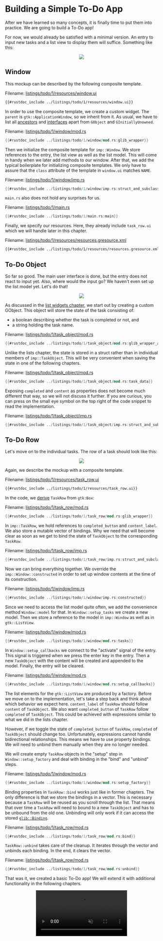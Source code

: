 # Building a Simple To-Do App

After we have learned so many concepts, it is finally time to put them into practice.
We are going to build a To-Do app!

For now, we would already be satisfied with a minimal version.
An entry to input new tasks and a list view to display them will suffice.
Something like this:

<div style="text-align:center"><img src="img/todo_1_mockup.png" /></div>

## Window

This mockup can be described by the following composite template.

Filename: <a class=file-link href="https://github.com/gtk-rs/gtk4-rs/blob/master/book/listings/todo/1/resources/window.ui">listings/todo/1/resources/window.ui</a>

```xml
{{#rustdoc_include ../listings/todo/1/resources/window.ui}}
```


In order to use the composite template, we create a custom widget.
The `parent` is `gtk::ApplicationWindow`, so we inherit from it.
As usual, we have to list all [ancestors](https://docs.gtk.org/gtk4/class.ApplicationWindow.html#ancestors) and [interfaces](https://docs.gtk.org/gtk4/class.ApplicationWindow.html#implements) apart from `GObject` and `GInitiallyUnowned`.

Filename: <a class=file-link href="https://github.com/gtk-rs/gtk4-rs/blob/master/book/listings/todo/1/window/mod.rs">listings/todo/1/window/mod.rs</a>

```rust ,no_run,noplayground
{{#rustdoc_include ../listings/todo/1/window/mod.rs:glib_wrapper}}
```

Then we initialize the composite template for `imp::Window`.
We store references to the entry, the list view as well as the list model.
This will come in handy when we later add methods to our window.
After that, we add the typical boilerplate for initializing composite templates.
We only have to assure that the `class` attribute of the template in `window.ui` matches `NAME`.

Filename: <a class=file-link href="https://github.com/gtk-rs/gtk4-rs/blob/master/book/listings/todo/1/window/imp.rs">listings/todo/1/window/imp.rs</a>

```rust ,no_run,noplayground
{{#rustdoc_include ../listings/todo/1/window/imp.rs:struct_and_subclass}}
```

`main.rs` also does not hold any surprises for us.

Filename: <a class=file-link href="https://github.com/gtk-rs/gtk4-rs/blob/master/book/listings/todo/1/main.rs">listings/todo/1/main.rs</a>

```rust ,no_run,noplayground
{{#rustdoc_include ../listings/todo/1/main.rs:main}}
```

Finally, we specify our resources.
Here, they already include `task_row.ui` which we will handle later in this chapter.

Filename: <a class=file-link href="https://github.com/gtk-rs/gtk4-rs/blob/master/book/listings/todo/1/resources/resources.gresource.xml">listings/todo/1/resources/resources.gresource.xml</a>

```xml
{{#rustdoc_include ../listings/todo/1/resources/resources.gresource.xml}}
```


## To-Do Object

So far so good.
The main user interface is done, but the entry does not react to input yet.
Also, where would the input go?
We haven't even set up the list model yet.
Let's do that!

<div style="text-align:center"><img src="img/todo_1_empty.png" /></div>

As discussed in the [list widgets chapter](./list_widgets.html),
we start out by creating a custom GObject.
This object will store the state of the task consisting of:
- a boolean describing whether the task is completed or not, and
- a string holding the task name.

Filename: <a class=file-link href="https://github.com/gtk-rs/gtk4-rs/blob/master/book/listings/todo/1/task_object/mod.rs">listings/todo/1/task_object/mod.rs</a>

```rust ,no_run,noplayground
{{#rustdoc_include ../listings/todo/1/task_object/mod.rs:glib_wrapper_and_new}}
```

Unlike the lists chapter, the state is stored in a struct rather than in individual members of `imp::TaskObject`.
This will be very convenient when saving the state in one of the following chapters.

Filename: <a class=file-link href="https://github.com/gtk-rs/gtk4-rs/blob/master/book/listings/todo/1/task_object/mod.rs">listings/todo/1/task_object/mod.rs</a>

```rust ,no_run,noplayground
{{#rustdoc_include ../listings/todo/1/task_object/mod.rs:task_data}}
```

Exposing `completed` and `content` as properties does not become much different that way, so we will not discuss it further.
If you are curious, you can press on the small eye symbol on the top right of the code snippet to read the implementation.

Filename: <a class=file-link href="https://github.com/gtk-rs/gtk4-rs/blob/master/book/listings/todo/1/task_object/imp.rs">listings/todo/1/task_object/imp.rs</a>

```rust ,no_run,noplayground
{{#rustdoc_include ../listings/todo/1/task_object/imp.rs:struct_and_subclass}}
```

## To-Do Row

Let's move on to the individual tasks.
The row of a task should look like this:


<div style="text-align:center"><img src="img/task_row.png" /></div>

Again, we describe the mockup with a composite template.


Filename: <a class=file-link href="https://github.com/gtk-rs/gtk4-rs/blob/master/book/listings/todo/1/resources/task_row.ui">listings/todo/1/resources/task_row.ui</a>

```xml
{{#rustdoc_include ../listings/todo/1/resources/task_row.ui}}
```

In the code, we [derive](https://docs.gtk.org/gtk4/class.Box.html#hierarchy) `TaskRow` from `gtk:Box`:

Filename: <a class=file-link href="https://github.com/gtk-rs/gtk4-rs/blob/master/book/listings/todo/1/task_row/mod.rs">listings/todo/1/task_row/mod.rs</a>

```rust ,no_run,noplayground
{{#rustdoc_include ../listings/todo/1/task_row/mod.rs:glib_wrapper}}
```

In `imp::TaskRow`, we hold references to `completed_button` and `content_label`.
We also store a mutable vector of bindings.
Why we need that will become clear as soon as we get to bind the state of `TaskObject` to the corresponding `TaskRow`.


Filename: <a class=file-link href="https://github.com/gtk-rs/gtk4-rs/blob/master/book/listings/todo/1/task_row/imp.rs">listings/todo/1/task_row/imp.rs</a>

```rust ,no_run,noplayground
{{#rustdoc_include ../listings/todo/1/task_row/imp.rs:struct_and_subclass}}
```

Now we can bring everything together.
We override the `imp::Window::constructed` in order to set up window contents at the time of its construction.

Filename: <a class=file-link href="https://github.com/gtk-rs/gtk4-rs/blob/master/book/listings/todo/1/window/imp.rs">listings/todo/1/window/imp.rs</a>

```rust ,no_run,noplayground
{{#rustdoc_include ../listings/todo/1/window/imp.rs:constructed}}
```

Since we need to access the list model quite often, we add the convenience method `Window::model` for that.
In `Window::setup_tasks` we create a new model.
Then we store a reference to the model in `imp::Window` as well as in `gtk::ListView`.

Filename: <a class=file-link href="https://github.com/gtk-rs/gtk4-rs/blob/master/book/listings/todo/1/window/mod.rs">listings/todo/1/window/mod.rs</a>

```rust ,no_run,noplayground
{{#rustdoc_include ../listings/todo/1/window/mod.rs:tasks}}
```

In `Window::setup_callbacks` we connect to the "activate" signal of the entry.
This signal is triggered when we press the enter key in the entry.
Then a new `TaskObject` with the content will be created and appended to the model.
Finally, the entry will be cleared.

Filename: <a class=file-link href="https://github.com/gtk-rs/gtk4-rs/blob/master/book/listings/todo/1/window/mod.rs">listings/todo/1/window/mod.rs</a>

```rust ,no_run,noplayground
{{#rustdoc_include ../listings/todo/1/window/mod.rs:setup_callbacks}}
```
The list elements for the `gtk::ListView` are produced by a factory.
Before we move on to the implementation, let's take a step back and think about which behavior we expect here.
`content_label` of `TaskRow` should follow `content` of `TaskObject`.
We also want `completed_button` of `TaskRow` follow `completed` of `TaskObject`.
This could be achieved with expressions similar to what we did in the lists chapter.

However, if we toggle the state of `completed_button` of `TaskRow`, `completed` of `TaskObject` should change too.
Unfortunately, expressions cannot handle bidirectional relationships.
This means we have to use property bindings.
We will need to unbind them manually when they are no longer needed.

We will create empty `TaskRow` objects in the "setup" step in `Window::setup_factory` and deal with binding in the "bind" and "unbind" steps.

Filename: <a class=file-link href="https://github.com/gtk-rs/gtk4-rs/blob/master/book/listings/todo/1/window/mod.rs">listings/todo/1/window/mod.rs</a>

```rust ,no_run,noplayground
{{#rustdoc_include ../listings/todo/1/window/mod.rs:setup_factory}}
```

Binding properties in `TaskRow::bind` works just like in former chapters.
The only difference is that we store the bindings in a vector.
This is necessary because a `TaskRow` will be reused as you scroll through the list.
That means that over time a `TaskRow` will need to bound to a new `TaskObject` and has to be unbound from the old one.
Unbinding will only work if it can access the stored [`glib::Binding`](https://gtk-rs.org/gtk-rs-core/stable/latest/docs/glib/struct.Binding.html).

Filename: <a class=file-link href="https://github.com/gtk-rs/gtk4-rs/blob/master/book/listings/todo/1/task_row/mod.rs">listings/todo/1/task_row/mod.rs</a>

```rust ,no_run,noplayground
{{#rustdoc_include ../listings/todo/1/task_row/mod.rs:bind}}
```

`TaskRow::unbind` takes care of the cleanup.
It iterates through the vector and unbinds each binding.
In the end, it clears the vector.

Filename: <a class=file-link href="https://github.com/gtk-rs/gtk4-rs/blob/master/book/listings/todo/1/task_row/mod.rs">listings/todo/1/task_row/mod.rs</a>

```rust ,no_run,noplayground
{{#rustdoc_include ../listings/todo/1/task_row/mod.rs:unbind}}
```

That was it, we created a basic To-Do app!
We will extend it with additional functionality in the following chapters.

<div style="text-align:center">
 <video autoplay muted loop>
  <source src="vid/todo_1_animation.webm" type="video/webm">
Your browser does not support the video tag.
 </video>
</div>
